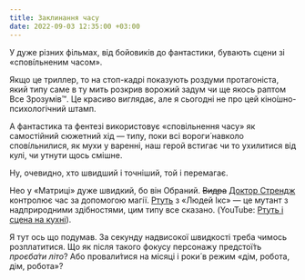 ```yaml
---
title: Заклинання часу
date: 2022-09-03 12:35:00 +03:00
---
```


У дуже різних фільмах, від бойовиків до фантастики, бувають сцени зі «спові́льненим часом».

Якщо це триллер, то на стоп-кадрі показують роздуми протагоніста, який типу саме в ту мить розкрив ворожий задум чи ще якось раптом Все Зрозумів™. Це красиво виглядає, але я сьогодні не про цей кіно́шно-психологічний штамп.

А фантастика та фентезі використовує «сповільнення часу» як самостійний сюжетний хід — типу, поки всі вороги́ навколо спові́льнилися, як мухи у варенні, наш герой встигає чи то ухилитися від кулі, чи утнути щось смішне.

Ну, очевидно, хто швидший і точніший, той і перемагає.

Нео у «Матриці» дуже швидкий, бо він Обраний. ~~Видра~~ [Доктор Стрендж][1] контролює час за допомогою магії. [Ртуть][2] з «Людей Ікс» — це мутант з надприродними здібностями, цим типу все сказано. (YouTube: [Ртуть і сцена на кухні][3]).

Я тут ось що подумав. За секунду надвисокої швидкості треба чимось розплатитися. Що як після такого фокусу персонажу предстої́ть _проєба́ти літо_? Або провали́тися на місяці і роки́ в режим «дім, робота, дім, робота»?

[1]: https://uk.wikipedia.org/wiki/%D0%94%D0%BE%D0%BA%D1%82%D0%BE%D1%80_%D0%A1%D1%82%D1%80%D0%B5%D0%BD%D0%B4%D0%B6_(%D1%84%D1%96%D0%BB%D1%8C%D0%BC,_2016)
[2]: https://uk.wikipedia.org/wiki/%D0%A0%D1%82%D1%83%D1%82%D1%8C_(%D0%BF%D0%B5%D1%80%D1%81%D0%BE%D0%BD%D0%B0%D0%B6)
[3]: https://www.youtube.com/watch?v=T9GFyZ5LREQ
